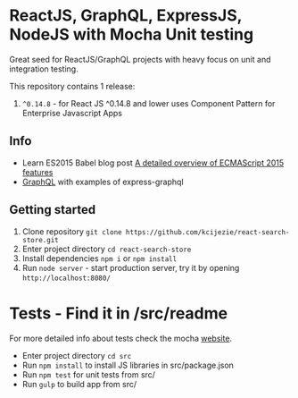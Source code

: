 # ReactJS, GraphQL, ExpressJS, NodeJS with Mocha Unit testing

Great seed for ReactJS/GraphQL projects with heavy focus on unit and integration testing.

This repository contains 1 release:

1. `^0.14.8` - for React JS ^0.14.8 and lower uses Component Pattern for Enterprise Javascript Apps


## Info

* Learn ES2015 Babel blog post [A detailed overview of ECMAScript 2015 features](https://babeljs.io/docs/learn-es2015/)
* [GraphQL](http://graphql.org/) with examples of express-graphql


## Getting started 

1. Clone repository `git clone https://github.com/kcijezie/react-search-store.git`
2. Enter project directory `cd react-search-store`
3. Install dependencies `npm i` or `npm install`
4. Run `node server` - start production server, try it by opening `http://localhost:8080/`


# Tests - Find it in /src/readme

For more detailed info about tests check the mocha [website](https://mochajs.org/).

* Enter project directory `cd src`
* Run `npm install` to install JS libraries in src/package.json
* Run `npm test` for unit tests from src/
* Run `gulp` to build app from src/